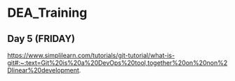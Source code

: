 # DEA_Training

## Day 5 (FRIDAY)
https://www.simplilearn.com/tutorials/git-tutorial/what-is-git#:~:text=Git%20is%20a%20DevOps%20tool,together%20on%20non%2Dlinear%20development.